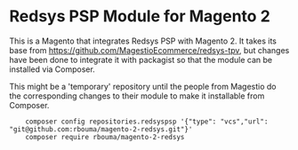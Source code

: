 # Redsys PSP Module for Magento 2

This is a Magento that integrates Redsys PSP with Magento 2. It takes its base
from https://github.com/MagestioEcommerce/redsys-tpv, but changes have been done to integrate it with packagist so that
the module can be installed via Composer.

This might be a 'temporary' repository until the people from Magestio do the corresponding changes to their module to
make it installable from Composer.

```
    composer config repositories.redsyspsp '{"type": "vcs","url": "git@github.com:rbouma/magento-2-redsys.git"}'
    composer require rbouma/magento-2-redsys
```